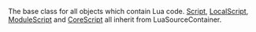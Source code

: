 The base class for all objects which contain Lua code. [Script](https://create.roblox.com/docs/reference/engine/classes/Script),
[LocalScript](https://create.roblox.com/docs/reference/engine/classes/LocalScript), [ModuleScript](https://create.roblox.com/docs/reference/engine/classes/ModuleScript) and [CoreScript](https://create.roblox.com/docs/reference/engine/classes/CoreScript) all inherit from
LuaSourceContainer.